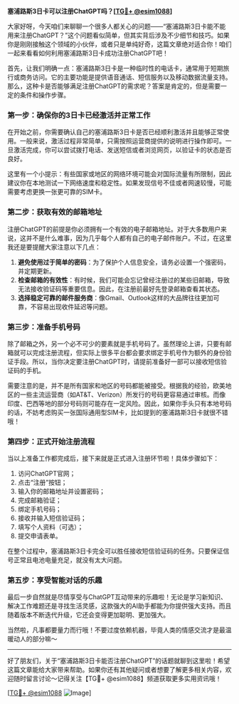 **塞浦路斯3日卡可以注册ChatGPT吗？[[TG💪+ @esim1088](https://t.me/s/esim1088)]**

大家好呀，今天咱们来聊聊一个很多人都关心的问题——“塞浦路斯3日卡能不能用来注册ChatGPT？”这个问题看似简单，但其实背后涉及不少细节和技巧。如果你是刚刚接触这个领域的小伙伴，或者只是单纯好奇，这篇文章绝对适合你！咱们一起来看看如何利用塞浦路斯3日卡成功注册ChatGPT吧！

首先，让我们明确一点：塞浦路斯3日卡是一种临时性的电话卡，通常用于短期旅行或商务访问。它的主要功能是提供语音通话、短信服务以及移动数据流量支持。那么，这种卡是否能够满足注册ChatGPT的需求呢？答案是肯定的，但是需要一定的条件和操作步骤。

### **第一步：确保你的3日卡已经激活并正常工作**

在开始之前，你需要确认自己的塞浦路斯3日卡是否已经顺利激活并且能够正常使用。一般来说，激活过程非常简单，只需按照运营商提供的说明进行操作即可。一旦激活完成，你可以尝试拨打电话、发送短信或者浏览网页，以验证卡的状态是否良好。

这里有一个小提示：有些国家或地区的网络环境可能会对国际流量有所限制，因此建议你在本地测试一下网络速度和稳定性。如果发现信号不佳或者网速较慢，可能需要考虑更换一张更可靠的SIM卡。

### **第二步：获取有效的邮箱地址**

注册ChatGPT的前提是你必须拥有一个有效的电子邮箱地址。对于大多数用户来说，这并不是什么难事，因为几乎每个人都有自己的电子邮件账户。不过，在这里我还是要提醒大家注意以下几点：

1. **避免使用过于简单的密码**：为了保护个人信息安全，请务必设置一个强密码，并定期更新。
2. **检查邮箱的有效性**：有时候，我们可能会忘记曾经注册过的某些旧邮箱，导致无法接收验证码等重要信息。因此，在注册前最好先登录邮箱查看其状态。
3. **选择稳定可靠的邮件服务商**：像Gmail、Outlook这样的大品牌往往更加可靠，不容易出现收件延迟等问题。

### **第三步：准备手机号码**

除了邮箱之外，另一个必不可少的要素就是手机号码了。虽然理论上讲，只要有邮箱就可以完成注册流程，但实际上很多平台都会要求绑定手机号作为额外的身份验证手段。所以，当你决定要注册ChatGPT时，请提前准备好一部可以接收短信验证码的手机。

需要注意的是，并不是所有国家和地区的号码都能被接受。根据我的经验，欧美地区的一些主流运营商（如AT&T、Verizon）所发行的号码更容易通过审核。而像印度、巴西等地的部分号码则可能存在一定风险。因此，如果你手头只有本地号码的话，不妨考虑购买一张国际通用型SIM卡，比如提到的塞浦路斯3日卡就很不错哦！

### **第四步：正式开始注册流程**

当以上准备工作都完成后，接下来就是正式进入注册环节啦！具体步骤如下：

1. 访问ChatGPT官网；
2. 点击“注册”按钮；
3. 输入你的邮箱地址并设置密码；
4. 完成邮箱验证；
5. 绑定手机号码；
6. 接收并输入短信验证码；
7. 填写个人资料（可选）；
8. 提交申请表单。

在整个过程中，塞浦路斯3日卡完全可以胜任接收短信验证码的任务。只要保证信号正常且电池电量充足，就没有太大问题。

### **第五步：享受智能对话的乐趣**

最后一步自然就是尽情享受与ChatGPT互动带来的乐趣啦！无论是学习新知识、解决工作难题还是寻找生活灵感，这款强大的AI助手都能为你提供强大支持。而且随着版本不断迭代升级，它还会变得更加聪明、更加强大。

当然啦，凡事都要量力而行哦！不要过度依赖机器，毕竟人类的情感交流才是最温暖动人的部分嘛～

---

好了朋友们，关于“塞浦路斯3日卡能否注册ChatGPT”的话题就聊到这里啦！希望这篇文章能给大家带来帮助。如果你还有其他疑问或者想要了解更多相关内容，欢迎随时留言讨论～记得关注【TG💪+ @esim1088】频道获取更多实用资讯哦！

[[TG💪+ @esim1088](https://t.me/s/esim1088) ![Image](https://i.postimg.cc/4NQfJmqS/Snipaste-2025-05-13-00-14-12.png)]